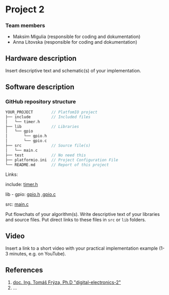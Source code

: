# Project 2


### Team members

* Maksim Migulia (responsible for coding and dokumentation)
* Anna Litovska (responsible for coding and dokumentation)

## Hardware description

Insert descriptive text and schematic(s) of your implementation.

## Software description
### GitHub repository structure

   ```c
   YOUR_PROJECT        // PlatfomIO project
   ├── include         // Included files
   │   └── timer.h
   ├── lib             // Libraries
   │   └── gpio
   │       └── gpio.h
   │       └── gpio.c
   ├── src             // Source file(s)
   │   └── main.c
   ├── test            // No need this
   ├── platformio.ini  // Project Configuration File
   └── README.md       // Report of this project
   ```
   
Links:

  include: [timer.h](https://github.com/AnnaLit23/digital-electronics_2/blob/main/labs/projekt/project2/include/timer.h)
   
  lib - gpio: 
   [gpio.h](https://github.com/AnnaLit23/digital-electronics_2/blob/main/labs/projekt/project2/lib/gpio/gpio.h)
   ,[gpio.c](https://github.com/AnnaLit23/digital-electronics_2/blob/main/labs/projekt/project2/lib/gpio/gpio.c)
   
  src: [main.c](https://github.com/AnnaLit23/digital-electronics_2/blob/main/labs/projekt/project2/src/main.c)
   
Put flowchats of your algorithm(s). Write descriptive text of your libraries and source files. Put direct links to these files in `src` or `lib` folders.

## Video

Insert a link to a short video with your practical implementation example (1-3 minutes, e.g. on YouTube).

## References

1.  [doc. Ing. Tomáš Frýza, Ph.D "digital-electronics-2"](https://github.com/tomas-fryza/digital-electronics-2)
2. ...
